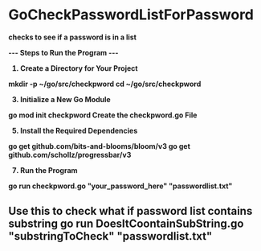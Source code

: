 # GoCheckPasswordListForPassword

<b> checks to see if a password is in a list 

--- Steps to Run the Program ---
1. Create a Directory for Your Project
<h>
mkdir -p ~/go/src/checkpword
<h>
cd ~/go/src/checkpword

3. Initialize a New Go Module
<h>
go mod init checkpword
<h>
Create the checkpword.go File

5. Install the Required Dependencies
<h>
go get github.com/bits-and-blooms/bloom/v3
<h>
go get github.com/schollz/progressbar/v3

7. Run the Program
<h>
go run checkpword.go "your_password_here" "passwordlist.txt"

<h2> Use this to check what if password list contains substring
<h></h>
go run DoesItCoontainSubString.go "substringToCheck" "passwordlist.txt"
